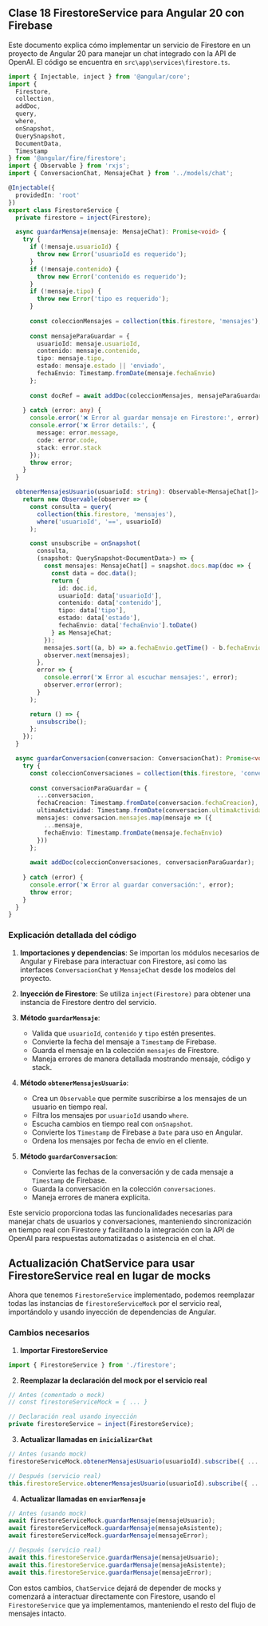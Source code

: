 ## Clase 18 FirestoreService para Angular 20 con Firebase

Este documento explica cómo implementar un servicio de Firestore en un proyecto de Angular 20 para manejar un chat integrado con la API de OpenAI. El código se encuentra en `src\app\services\firestore.ts`.

```typescript
import { Injectable, inject } from '@angular/core';
import {
  Firestore,
  collection,
  addDoc,
  query,
  where,
  onSnapshot,
  QuerySnapshot,
  DocumentData,
  Timestamp
} from '@angular/fire/firestore';
import { Observable } from 'rxjs';
import { ConversacionChat, MensajeChat } from '../models/chat';

@Injectable({
  providedIn: 'root'
})
export class FirestoreService {
  private firestore = inject(Firestore);

  async guardarMensaje(mensaje: MensajeChat): Promise<void> {
    try {
      if (!mensaje.usuarioId) {
        throw new Error('usuarioId es requerido');
      }
      if (!mensaje.contenido) {
        throw new Error('contenido es requerido');
      }
      if (!mensaje.tipo) {
        throw new Error('tipo es requerido');
      }
      
      const coleccionMensajes = collection(this.firestore, 'mensajes');
      
      const mensajeParaGuardar = {
        usuarioId: mensaje.usuarioId,
        contenido: mensaje.contenido,
        tipo: mensaje.tipo,
        estado: mensaje.estado || 'enviado',
        fechaEnvio: Timestamp.fromDate(mensaje.fechaEnvio)
      };
      
      const docRef = await addDoc(coleccionMensajes, mensajeParaGuardar);
      
    } catch (error: any) {
      console.error('❌ Error al guardar mensaje en Firestore:', error);
      console.error('❌ Error details:', {
        message: error.message,
        code: error.code,
        stack: error.stack
      });
      throw error;
    }
  }

  obtenerMensajesUsuario(usuarioId: string): Observable<MensajeChat[]> {
    return new Observable(observer => {
      const consulta = query(
        collection(this.firestore, 'mensajes'),
        where('usuarioId', '==', usuarioId)
      );

      const unsubscribe = onSnapshot(
        consulta,
        (snapshot: QuerySnapshot<DocumentData>) => {
          const mensajes: MensajeChat[] = snapshot.docs.map(doc => {
            const data = doc.data();
            return {
              id: doc.id,
              usuarioId: data['usuarioId'],
              contenido: data['contenido'],
              tipo: data['tipo'],
              estado: data['estado'],
              fechaEnvio: data['fechaEnvio'].toDate()
            } as MensajeChat;
          });
          mensajes.sort((a, b) => a.fechaEnvio.getTime() - b.fechaEnvio.getTime());
          observer.next(mensajes);
        },
        error => {
          console.error('❌ Error al escuchar mensajes:', error);
          observer.error(error);
        }
      );

      return () => {
        unsubscribe();
      };
    });
  }

  async guardarConversacion(conversacion: ConversacionChat): Promise<void> {
    try {
      const coleccionConversaciones = collection(this.firestore, 'conversaciones');
      
      const conversacionParaGuardar = {
        ...conversacion,
        fechaCreacion: Timestamp.fromDate(conversacion.fechaCreacion),
        ultimaActividad: Timestamp.fromDate(conversacion.ultimaActividad),
        mensajes: conversacion.mensajes.map(mensaje => ({
          ...mensaje,
          fechaEnvio: Timestamp.fromDate(mensaje.fechaEnvio)
        }))
      };
      
      await addDoc(coleccionConversaciones, conversacionParaGuardar);
      
    } catch (error) {
      console.error('❌ Error al guardar conversación:', error);
      throw error;
    }
  }
}
```

### Explicación detallada del código

1. **Importaciones y dependencias**: Se importan los módulos necesarios de Angular y Firebase para interactuar con Firestore, así como las interfaces `ConversacionChat` y `MensajeChat` desde los modelos del proyecto.

2. **Inyección de Firestore**: Se utiliza `inject(Firestore)` para obtener una instancia de Firestore dentro del servicio.

3. **Método `guardarMensaje`**:
   - Valida que `usuarioId`, `contenido` y `tipo` estén presentes.
   - Convierte la fecha del mensaje a `Timestamp` de Firebase.
   - Guarda el mensaje en la colección `mensajes` de Firestore.
   - Maneja errores de manera detallada mostrando mensaje, código y stack.

4. **Método `obtenerMensajesUsuario`**:
   - Crea un `Observable` que permite suscribirse a los mensajes de un usuario en tiempo real.
   - Filtra los mensajes por `usuarioId` usando `where`.
   - Escucha cambios en tiempo real con `onSnapshot`.
   - Convierte los `Timestamp` de Firebase a `Date` para uso en Angular.
   - Ordena los mensajes por fecha de envío en el cliente.

5. **Método `guardarConversacion`**:
   - Convierte las fechas de la conversación y de cada mensaje a `Timestamp` de Firebase.
   - Guarda la conversación en la colección `conversaciones`.
   - Maneja errores de manera explícita.

Este servicio proporciona todas las funcionalidades necesarias para manejar chats de usuarios y conversaciones, manteniendo sincronización en tiempo real con Firestore y facilitando la integración con la API de OpenAI para respuestas automatizadas o asistencia en el chat.

## Actualización ChatService para usar FirestoreService real en lugar de mocks

Ahora que tenemos `FirestoreService` implementado, podemos reemplazar todas las instancias de `firestoreServiceMock` por el servicio real, importándolo y usando inyección de dependencias de Angular.

### Cambios necesarios

1. **Importar FirestoreService**
```typescript
import { FirestoreService } from './firestore';
```

2. **Reemplazar la declaración del mock por el servicio real**
```typescript
// Antes (comentado o mock)
// const firestoreServiceMock = { ... }

// Declaración real usando inyección
private firestoreService = inject(FirestoreService);
```

3. **Actualizar llamadas en `inicializarChat`**
```typescript
// Antes (usando mock)
firestoreServiceMock.obtenerMensajesUsuario(usuarioId).subscribe({ ... });

// Después (servicio real)
this.firestoreService.obtenerMensajesUsuario(usuarioId).subscribe({ ... });
```

4. **Actualizar llamadas en `enviarMensaje`**
```typescript
// Antes (usando mock)
await firestoreServiceMock.guardarMensaje(mensajeUsuario);
await firestoreServiceMock.guardarMensaje(mensajeAsistente);
await firestoreServiceMock.guardarMensaje(mensajeError);

// Después (servicio real)
await this.firestoreService.guardarMensaje(mensajeUsuario);
await this.firestoreService.guardarMensaje(mensajeAsistente);
await this.firestoreService.guardarMensaje(mensajeError);
```

Con estos cambios, `ChatService` dejará de depender de mocks y comenzará a interactuar directamente con Firestore, usando el `FirestoreService` que ya implementamos, manteniendo el resto del flujo de mensajes intacto.

